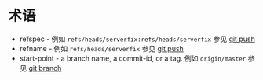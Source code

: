 # 术语
- refspec - 例如 `refs/heads/serverfix:refs/heads/serverfix` 参见 [git push](push.md)
- refname - 例如 `refs/heads/serverfix` 参见 [git push](push.md)
- start-point - a branch name, a commit-id, or a tag. 例如 `origin/master` 参见 [git branch](branch.md)


